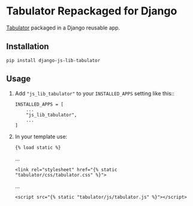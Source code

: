 # Tabulator Repackaged for Django

[Tabulator](https://tabulator.info/) packaged in a Django reusable app.


## Installation

    pip install django-js-lib-tabulator

## Usage

1. Add `"js_lib_tabulator"` to your `INSTALLED_APPS` setting like this::

       INSTALLED_APPS = [
           ...
           "js_lib_tabulator",
           ...
       ]

2. In your template use:
   
       {% load static %}
   
   ...
   
       <link rel="stylesheet" href="{% static "tabulator/css/tabulator.css" %}">

   ...
   
       <script src="{% static "tabulator/js/tabulator.js" %}"></script>
   



